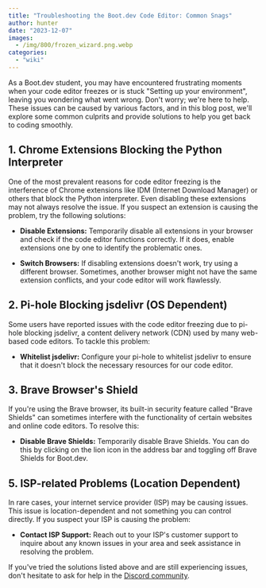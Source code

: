 ```yaml
---
title: "Troubleshooting the Boot.dev Code Editor: Common Snags"
author: hunter
date: "2023-12-07"
images:
  - /img/800/frozen_wizard.png.webp
categories:
  - "wiki"
---
```


As a Boot.dev student, you may have encountered frustrating moments when your code editor freezes or is stuck "Setting up your environment", leaving you wondering what went wrong. Don't worry; we're here to help. These issues can be caused by various factors, and in this blog post, we'll explore some common culprits and provide solutions to help you get back to coding smoothly.

## 1. Chrome Extensions Blocking the Python Interpreter

One of the most prevalent reasons for code editor freezing is the interference of Chrome extensions like IDM (Internet Download Manager) or others that block the Python interpreter. Even disabling these extensions may not always resolve the issue. If you suspect an extension is causing the problem, try the following solutions:

- **Disable Extensions:** Temporarily disable all extensions in your browser and check if the code editor functions correctly. If it does, enable extensions one by one to identify the problematic ones.

- **Switch Browsers:** If disabling extensions doesn't work, try using a different browser. Sometimes, another browser might not have the same extension conflicts, and your code editor will work flawlessly.

## 2. Pi-hole Blocking jsdelivr (OS Dependent)

Some users have reported issues with the code editor freezing due to pi-hole blocking jsdelivr, a content delivery network (CDN) used by many web-based code editors. To tackle this problem:

- **Whitelist jsdelivr:** Configure your pi-hole to whitelist jsdelivr to ensure that it doesn't block the necessary resources for our code editor.

## 3. Brave Browser's Shield

If you're using the Brave browser, its built-in security feature called "Brave Shields" can sometimes interfere with the functionality of certain websites and online code editors. To resolve this:

- **Disable Brave Shields:** Temporarily disable Brave Shields. You can do this by clicking on the lion icon in the address bar and toggling off Brave Shields for Boot.dev.

## 5. ISP-related Problems (Location Dependent)

In rare cases, your internet service provider (ISP) may be causing issues. This issue is location-dependent and not something you can control directly. If you suspect your ISP is causing the problem:

- **Contact ISP Support:** Reach out to your ISP's customer support to inquire about any known issues in your area and seek assistance in resolving the problem.

If you've tried the solutions listed above and are still experiencing issues, don't hesitate to ask for help in the [Discord community](https://www.boot.dev/community).
